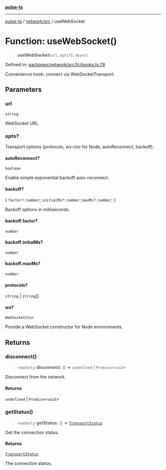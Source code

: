 [**pulse-ts**](../../../README.md)

***

[pulse-ts](../../../README.md) / [network/src](../README.md) / useWebSocket

# Function: useWebSocket()

> **useWebSocket**(`url`, `opts?`): `object`

Defined in: [packages/network/src/fc/hooks.ts:78](https://github.com/jlehett/pulse-ts/blob/a2a18767041a6b69ca4c5f6131d2de266097750e/packages/network/src/fc/hooks.ts#L78)

Convenience hook: connect via WebSocketTransport.

## Parameters

### url

`string`

WebSocket URL.

### opts?

Transport options (protocols, ws ctor for Node, autoReconnect, backoff).

#### autoReconnect?

`boolean`

Enable simple exponential backoff auto-reconnect.

#### backoff?

\{ `factor?`: `number`; `initialMs?`: `number`; `maxMs?`: `number`; \}

Backoff options in milliseconds.

#### backoff.factor?

`number`

#### backoff.initialMs?

`number`

#### backoff.maxMs?

`number`

#### protocols?

`string` \| `string`[]

#### ws?

`WebSocketCtor`

Provide a WebSocket constructor for Node environments.

## Returns

### disconnect()

> `readonly` **disconnect**: () => `undefined` \| `Promise`\<`void`\>

Disconnect from the network.

#### Returns

`undefined` \| `Promise`\<`void`\>

### getStatus()

> `readonly` **getStatus**: () => [`TransportStatus`](../type-aliases/TransportStatus.md)

Get the connection status.

#### Returns

[`TransportStatus`](../type-aliases/TransportStatus.md)

The connection status.
